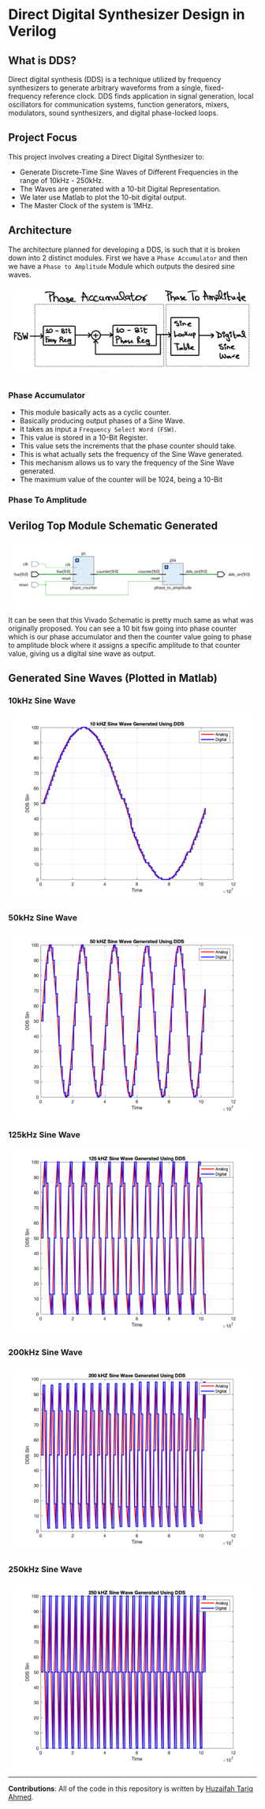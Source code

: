 # Direct Digital Synthesizer Design in Verilog

## What is DDS?

Direct digital synthesis (DDS) is a technique utilized by frequency synthesizers to generate arbitrary waveforms from a single, fixed-frequency reference clock. DDS finds application in signal generation, local oscillators for communication systems, function generators, mixers, modulators, sound synthesizers, and digital phase-locked loops.

## Project Focus

This project involves creating a Direct Digital Synthesizer to:
- Generate Discrete-Time Sine Waves of Different Frequencies in the range of 10kHz - 250kHz.
- The Waves are generated with a 10-bit Digital Representation.
- We later use Matlab to plot the 10-bit digital output.
- The Master Clock of the system is 1MHz.

## Architecture

The architecture planned for developing a DDS, is such that it is broken down into 2 distinct modules. First we have a ``Phase Accumulator`` and then we have a ``Phase to Amplitude`` Module which outputs the desired sine waves.

![Architecture](Images/architecture.png)

### Phase Accumulator

- This module basically acts as a cyclic counter. 
- Basically producing output phases of a Sine Wave. 
- It takes as input a ``Frequency Select Word (FSW)``. 
- This value is stored in a 10-Bit Register. 
- This value sets the increments that the phase counter should take.
- This is what actually sets the frequency of the Sine Wave generated.
- This mechanism allows us to vary the frequency of the Sine Wave generated.
- The maximum value of the counter will be 1024, being a 10-Bit 

### Phase To Amplitude 

## Verilog Top Module Schematic Generated

![Top Level Schematic](Images/top_schematic.png)

It can be seen that this Vivado Schematic is pretty much same as what was originally proposed. You
can see a 10 bit fsw going into phase counter which is our phase accumulator and then the counter
value going to phase to amplitude block where it assigns a specific amplitude to that counter value,
giving us a digital sine wave as output.

## Generated Sine Waves (Plotted in Matlab)

### 10kHz Sine Wave

![10kHz Sine Wave](Images/10kHz.png)

### 50kHz Sine Wave

![50kHz Sine Wave](Images/50kHz.png)

### 125kHz Sine Wave

![125kHz Sine Wave](Images/125kHz.png)

### 200kHz Sine Wave

![200kHz Sine Wave](Images/200kHz.png)

### 250kHz Sine Wave

![250kHz Sine Wave](Images/250kHz.png)

--- 

**Contributions**: All of the code in this repository is written by [Huzaifah Tariq Ahmed](https://github.com/huzaifahtariqahmed). 
